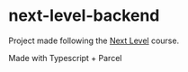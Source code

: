 # next-level-backend

Project made following the [Next Level](https://nextlevelweek.com/) course.

Made with Typescript + Parcel
